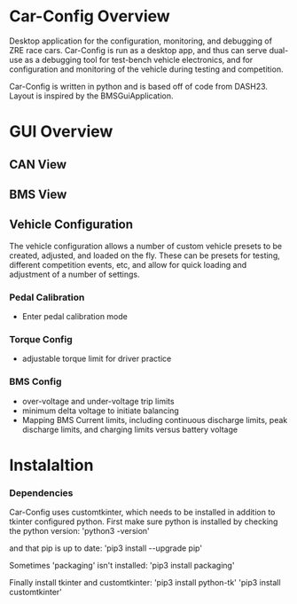 # Car-Config Overview
Desktop application for the configuration, monitoring, and debugging of ZRE race cars. Car-Config is run as a desktop app, and thus can serve dual-use as a debugging tool for test-bench vehicle electronics, and for configuration and monitoring of the vehicle during testing and competition.

Car-Config is written in python and is based off of code from DASH23. Layout is inspired by the BMSGuiApplication.

# GUI Overview
## CAN View
## BMS View
## Vehicle Configuration
The vehicle configuration allows a number of custom vehicle presets to be created, adjusted, and loaded on the fly. These can be presets for testing, different competition events, etc, and allow for quick loading and adjustment of a number of settings.
### Pedal Calibration
- Enter pedal calibration mode
### Torque Config
- adjustable torque limit for driver practice
### BMS Config
- over-voltage and under-voltage trip limits
- minimum delta voltage to initiate balancing
- Mapping BMS Current limits, including continuous discharge limits, peak discharge limits, and charging limits versus battery voltage

# Instalaltion 
### Dependencies
Car-Config uses customtkinter, which needs to be installed in addition to tkinter configured python. First make sure python is installed by checking the python version:
'python3 -version'

 and that pip is up to date:
'pip3 install --upgrade pip'

Sometimes 'packaging' isn't installed:
'pip3 install packaging'

Finally install tkinter and customtkinter:
'pip3 install python-tk'
'pip3 install customtkinter'

